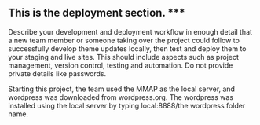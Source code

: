 ## This is the deployment section.  ***

Describe your development and deployment workflow in enough detail that a new team member or someone taking over the project could follow to successfully develop theme updates locally, then test and deploy them to your staging and live sites. This should include aspects such as project management, version control, testing and automation. Do not provide private details like passwords. 

Starting this project, the team used the MMAP as the local server, and wordpress was downloaded from wordpress.org. The wordpress was installed using the local server by typing local:8888/the wordpress folder name. 
